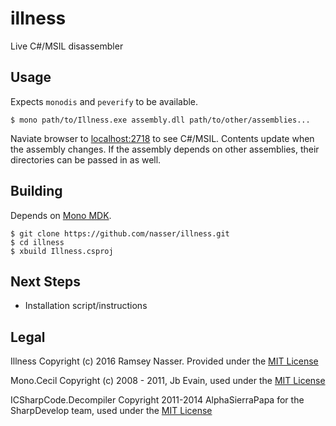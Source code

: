 # illness

Live C#/MSIL disassembler

## Usage
Expects `monodis` and `peverify` to be available.

```
$ mono path/to/Illness.exe assembly.dll path/to/other/assemblies...
```

Naviate browser to [localhost:2718](http://localhost:2718/) to see C#/MSIL. Contents update when the assembly changes. If the assembly depends on other assemblies, their directories can be passed in as well. 

## Building
Depends on [Mono MDK](http://www.mono-project.com/download/).

```
$ git clone https://github.com/nasser/illness.git
$ cd illness
$ xbuild Illness.csproj
```

## Next Steps
* Installation script/instructions

## Legal
Illness Copyright (c) 2016 Ramsey Nasser. Provided under the [MIT License](https://opensource.org/licenses/MIT)

Mono.Cecil Copyright (c) 2008 - 2011, Jb Evain, used under the [MIT License](https://opensource.org/licenses/MIT)

ICSharpCode.Decompiler Copyright 2011-2014 AlphaSierraPapa for the SharpDevelop team, used under the [MIT License](https://opensource.org/licenses/MIT)
